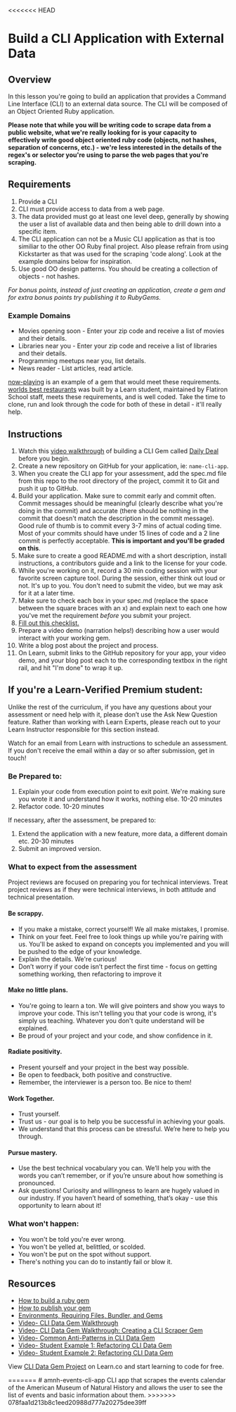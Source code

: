 <<<<<<< HEAD
# Build a CLI Application with External Data

## Overview

In this lesson you're going to build an application that provides a Command Line Interface (CLI) to an external data source. The CLI will be composed of an Object Oriented Ruby application. 

**Please note that while you will be writing code to scrape data from a public website, what we're really looking for is your capacity to effectively write good object oriented ruby code (objects, not hashes, separation of concerns, etc.) - we're less interested in the details of the regex's or selector you're using to parse the web pages that you're scraping.**

## Requirements

1. Provide a CLI
2. CLI must provide access to data from a web page.
3. The data provided must go at least one level deep, generally by showing the user a list of available data and then being able to drill down into a specific item.
4. The CLI application can not be a Music CLI application as that is too similiar to the other OO Ruby final project. Also please refrain from using Kickstarter as that was used for the scraping 'code along'. Look at the example domains below for inspiration.
5. Use good OO design patterns. You should be creating a collection of objects - not hashes.


*For bonus points, instead of just creating an application, create a gem and for extra bonus points try publishing it to RubyGems.*

### Example Domains

- Movies opening soon - Enter your zip code and receive a list of movies and their details.
- Libraries near you -  Enter your zip code and receive a list of libraries and their details.
- Programming meetups near you, list details.
- News reader - List articles, read article.

[now-playing](https://github.com/learn-co-curriculum/now-playing-cli-gem) is an example of a gem that would meet these requirements.
[worlds best restaurants](https://github.com/cjbrock/worlds-best-restaurants-cli-gem) was built by a Learn student, maintained by Flatiron School staff, meets these requirements, and is well coded.
Take the time to clone, run and look through the code for both of these in detail - it'll really help.

## Instructions

1. Watch this [video walkthrough](https://www.youtube.com/watch?v=_lDExWIhYKI) of building a CLI Gem called [Daily Deal](https://github.com/learn-co-curriculum/daily_deal) before you begin.
2. Create a new repository on GitHub for your application, ie: `name-cli-app`.
3. When you create the CLI app for your assessment, add the spec.md file from this repo to the root directory of the project, commit it to Git and push it up to GitHub.
4. Build your application. Make sure to commit early and commit often. Commit messages should be meaningful (clearly describe what you're doing in the commit) and accurate (there should be nothing in the commit that doesn't match the description in the commit message). Good rule of thumb is to commit every 3-7 mins of actual coding time. Most of your commits should have under 15 lines of code and a 2 line commit is perfectly acceptable. **This is important and you'll be graded on this**.
5. Make sure to create a good README.md with a short description, install instructions, a contributors guide and a link to the license for your code.
6. While you're working on it, record a 30 min coding session with your favorite screen capture tool. During the session, either think out loud or not. It's up to you. You don't need to submit the video, but we may ask for it at a later time.
7. Make sure to check each box in your spec.md (replace the space between the square braces with an x) and explain next to each one how you've met the requirement *before* you submit your project.
8. [Fill out this checklist.](https://docs.google.com/forms/d/1ItDHkNbtHJP8T2G28Nqc3Ad8MppbPDpqv9AijAOCFDA/)
9. Prepare a video demo (narration helps!) describing how a user would interact with your working gem.
10. Write a blog post about the project and process.
11. On Learn, submit links to the GitHub repository for your app, your video demo, and your blog post each to the corresponding textbox in the right rail, and hit "I'm done" to wrap it up.  


## If you're a Learn-Verified Premium student: 

Unlike the rest of the curriculum, if you have any questions about your assessment or need help with it, please don’t use the Ask New Question feature. Rather than working with Learn Experts, please reach out to your Learn Instructor responsible for this section instead.

Watch for an email from Learn with instructions to schedule an assessment. If you don't receive the email within a day or so after submission, get in touch!

### Be Prepared to:

1. Explain your code from execution point to exit point. We're making sure you wrote it and understand how it works, nothing else. 10-20 minutes
2. Refactor code. 10-20 minutes

If necessary, after the assessment, be prepared to:

1. Extend the application with a new feature, more data, a different domain etc. 20-30 minutes
2. Submit an improved version.

### What to expect from the assessment

Project reviews are focused on preparing you for technical interviews. Treat project reviews as if they were technical interviews, in both attitude and technical presentation. 

#### Be scrappy.
- If you make a mistake, correct yourself! We all make mistakes, I promise.
- Think on your feet. Feel free to look things up while you're pairing with us. You'll be asked to expand on concepts you implemented and you will be pushed to the edge of your knowledge.
- Explain the details. We're curious!
- Don’t worry if your code isn’t perfect the first time - focus on getting something working, then refactoring to improve it

#### Make no little plans.
- You're going to learn a ton. We will give pointers and show you ways to improve your code. This isn't telling you that your code is wrong, it's simply us teaching. Whatever you don't quite understand will be explained.
- Be proud of your project and your code, and show confidence in it. 

#### Radiate positivity.
- Present yourself and your project in the best way possible. 
- Be open to feedback, both positive and constructive. 
- Remember, the interviewer is a person too. Be nice to them!

#### Work Together.
- Trust yourself.
- Trust us - our goal is to help you be successful in achieving your goals.
- We understand that this process can be stressful. We’re here to help you through. 

#### Pursue mastery.
- Use the best technical vocabulary you can. We’ll help you with the words you can’t remember, or if you’re unsure about how something is pronounced. 
- Ask questions! Curiosity and willingness to learn are hugely valued in our industry. If you haven’t heard of something, that’s okay - use this opportunity to learn about it!


### What won't happen:

- You won't be told you're ever wrong.
- You won't be yelled at, belittled, or scolded.
- You won't be put on the spot without support.
- There's nothing you can do to instantly fail or blow it.

## Resources

- [How to build a ruby gem](http://guides.rubygems.org/make-your-own-gem/)
- [How to publish your gem](http://guides.rubygems.org/publishing/)
- [Environments, Requiring Files, Bundler, and Gems](https://www.youtube.com/watch?v=XBgZLm-sdl8) 
- [Video- CLI Data Gem Walkthrough](https://www.youtube.com/watch?v=_lDExWIhYKI)
- [Video- CLI Data Gem Walkthrough: Creating a CLI Scraper Gem](https://www.youtube.com/watch?v=Y5X6NRQi0bU)
- [Video- Common Anti-Patterns in CLI Data Gem](https://www.youtube.com/watch?v=cbMa87oWv08)
- [Video- Student Example 1: Refactoring CLI Data Gem](https://www.youtube.com/watch?v=JEL_PXr74qQ)
- [Video- Student Example 2: Refactoring CLI Data Gem](https://www.youtube.com/watch?v=Lt0oyHiKWIw)


<p class='util--hide'>View <a href='https://learn.co/lessons/cli-data-gem-assessment'>CLI Data Gem Project</a> on Learn.co and start learning to code for free.</p>
=======
# amnh-events-cli-app
CLI app that scrapes the events calendar of the American Museum of Natural History and allows the user to see the list of events and basic information about them. 
>>>>>>> 078faa1d213b8c1eed20988d777a20275dee39ff
